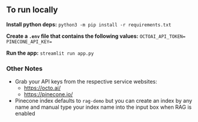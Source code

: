 ## To run locally <br>

  

**Install python deps:**
`python3 -m pip install -r requirements.txt`
  

**Create a `.env` file that contains the following values:**
`OCTOAI_API_TOKEN=`
`PINECONE_API_KEY=`
 

**Run the app:**
`streamlit run app.py`
 

### Other Notes <br>


- Grab your API keys from the respective service websites:
	- https://octo.ai/
	- https://pinecone.io/
- Pinecone index defaults to `rag-demo` but you can create an index by any name and manual type your index name into the input box when RAG is enabled
